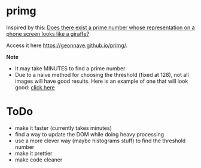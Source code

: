 # primg

Inspired by this: [Does there exist a prime number whose representation on a phone screen looks like a giraffe?](https://www.reddit.com/r/math/comments/7qpfls/does_there_exist_a_prime_number_whose/?st=jcwjmz50&sh=1dfbb1b2)

Access it here https://geonnave.github.io/primg/. 

**Note**
- It may take MINUTES to find a prime number
- Due to a naive method for choosing the threshold (fixed at 128), not all images will have good results. Here is an example of one that will look good: [click here](https://i.ytimg.com/vi/mjUvJnjhlhY/maxresdefault.jpg)

# ToDo

- make it faster (currently takes minutes)
- find a way to update the DOM while doing heavy processing
- use a more clever way (maybe histograms stuff) to find the threshold number
- make it prettier
- make code cleaner
